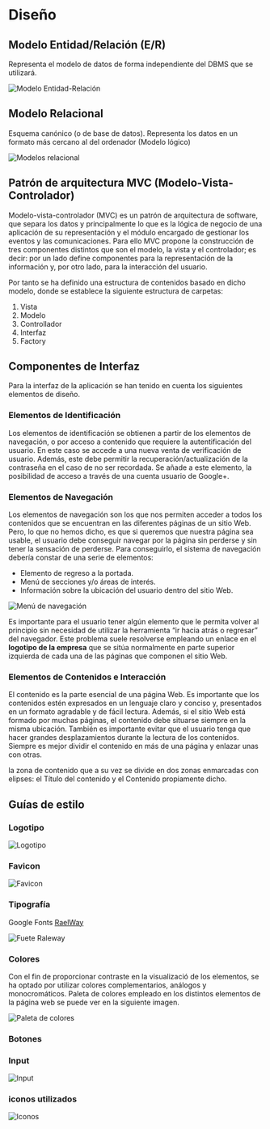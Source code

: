 # Diseño

## Modelo Entidad/Relación (E/R)
Representa el modelo de datos de forma independiente del DBMS que se utilizará.


![Modelo Entidad-Relación](./images/Modelo%20E-R.png)

## Modelo Relacional

Esquema canónico (o de base de datos). Representa los datos en un formato más
cercano al del ordenador (Modelo lógico)


![Modelos relacional](./images/modelo%20relacional.png)

## Patrón de arquitectura MVC  (Modelo-Vista-Controlador)

Modelo-vista-controlador (MVC) es un patrón de arquitectura de software, que separa los datos y principalmente lo que es la lógica de negocio de una aplicación de su representación y el módulo encargado de gestionar los eventos y las comunicaciones. Para ello MVC propone la construcción de tres componentes distintos que son el modelo, la vista y el controlador; es decir: por un lado define componentes para la representación de la información y, por otro lado, para la interacción del usuario.

Por tanto se ha definido una estructura de contenidos basado en dicho modelo, donde se establece la siguiente estructura de carpetas:

  1. Vista
  2. Modelo
  3. Controllador
  4. Interfaz
  5. Factory

## Componentes de Interfaz

Para la interfaz de la aplicación se han tenido en cuenta los siguientes elementos de diseño.


### Elementos de Identificación
Los elementos de identificación se obtienen a partir de los elementos de navegación, o por acceso a contenido que requiere la autentificación del usuario. En este caso se accede a una nueva venta de verificación de usuario. Además, este debe permitir la recuperación/actualización de la contraseña en el caso de no ser recordada. 
Se añade a este elemento, la posibilidad de acceso a través de una cuenta usuario de Google+.

### Elementos de Navegación
Los elementos de navegación son los que nos permiten acceder a todos los contenidos que se encuentran en las diferentes páginas de un sitio Web. Pero, lo que no hemos dicho, es que si queremos que nuestra página sea usable, el usuario debe conseguir navegar por la página sin perderse y sin tener la sensación de perderse. Para conseguirlo, el sistema de navegación debería constar de una serie de elementos:

- Elemento de regreso a la portada. 
- Menú de secciones y/o áreas de interés.
- Información sobre la ubicación del usuario dentro del sitio Web.


![Menú de navegación](./images/navegación.png)

Es importante para el usuario tener algún elemento que le permita volver al principio sin necesidad de utilizar la herramienta “ir hacia atrás o
regresar” del navegador. Este problema suele resolverse empleando un enlace en el __logotipo de la empresa__ que se sitúa normalmente en parte
superior izquierda de cada una de las páginas que componen el sitio Web.

### Elementos de Contenidos e Interacción
El contenido es la parte esencial de una página Web. Es importante que los  contenidos estén expresados en un lenguaje claro y conciso y, presentados en un formato agradable y de fácil lectura. Además, si el sitio Web está formado por muchas páginas, el contenido debe situarse siempre en la misma ubicación. También es importante evitar que el usuario tenga que hacer grandes desplazamientos durante la lectura de los contenidos. Siempre es mejor dividir el contenido en más de una página y enlazar unas con otras. 

la zona de contenido que a su vez se divide en dos zonas enmarcadas con elipses: el Título del contenido y el Contenido propiamente dicho.

## Guías de estilo


### Logotipo


![Logotipo](./images/logotipo.png)

### Favicon


![Favicon](./images/favicon.png)

### Tipografía


Google Fonts [RaelWay](https://fonts.google.com/specimen/Raleway)


![Fuete Raleway](./images/fuente.png)

### Colores

Con el fin de proporcionar contraste en la visualizació de los elementos, se ha optado por utilizar colores complementarios, análogos y monocromáticos. Paleta de colores empleado en los distintos elementos de la página web se puede ver en la siguiente imagen.


![Paleta de colores](./images/colores.png)

### Botones

### Input


![Input](./images/input.png)

### iconos utilizados


![Iconos](./images/iconos.png)

